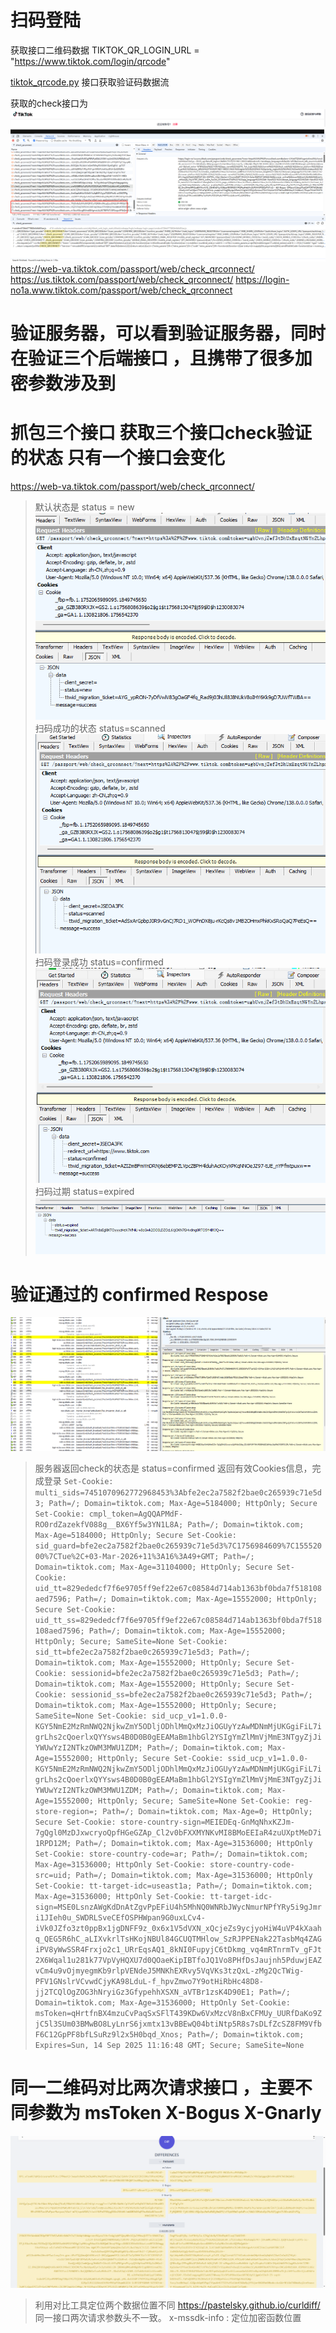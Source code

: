 # 扫码登陆

获取接口二维码数据
TIKTOK_QR_LOGIN_URL = "https://www.tiktok.com/login/qrcode"

[tiktok_qrcode.py](tiktok_qrcode.py)
接口获取验证码数据流

获取的check接口为
![img.png](img.png)
https://web-va.tiktok.com/passport/web/check_qrconnect/
https://us.tiktok.com/passport/web/check_qrconnect/
https://login-no1a.www.tiktok.com/passport/web/check_qrconnect

# 验证服务器，可以看到验证服务器，同时在验证三个后端接口 ，且携带了很多加密参数涉及到

# 抓包三个接口 获取三个接口check验证的状态 只有一个接口会变化

https://web-va.tiktok.com/passport/web/check_qrconnect/
> 默认状态是 status = new
![img_1.png](img_1.png)
> 扫码成功的状态 status=scanned
![img_2.png](img_2.png)
> 扫码登录成功 status=confirmed
![img_3.png](img_3.png)
> 扫码过期 status=expired
![img_5.png](img_5.png)

# 验证通过的 confirmed Respose

![img_4.png](img_4.png)
> 服务器返回check的状态是 status=confirmed 返回有效Cookies信息，完成登录
``
Set-Cookie: multi_sids=7451070962772968453%3Abfe2ec2a7582f2bae0c265939c71e5d3; Path=/; Domain=tiktok.com; Max-Age=5184000; HttpOnly; Secure
Set-Cookie: cmpl_token=AgQQAPMdF-RO0rdZazekfV088g__BX6Yf5w3YN1L8A; Path=/; Domain=tiktok.com; Max-Age=5184000; HttpOnly; Secure
Set-Cookie: sid_guard=bfe2ec2a7582f2bae0c265939c71e5d3%7C1756984609%7C15552000%7CTue%2C+03-Mar-2026+11%3A16%3A49+GMT; Path=/; Domain=tiktok.com; Max-Age=31104000; HttpOnly; Secure
Set-Cookie: uid_tt=829ededcf7f6e9705ff9ef22e67c08584d714ab1363bf0bda7f518108aed7596; Path=/; Domain=tiktok.com; Max-Age=15552000; HttpOnly; Secure
Set-Cookie: uid_tt_ss=829ededcf7f6e9705ff9ef22e67c08584d714ab1363bf0bda7f518108aed7596; Path=/; Domain=tiktok.com; Max-Age=15552000; HttpOnly; Secure; SameSite=None
Set-Cookie: sid_tt=bfe2ec2a7582f2bae0c265939c71e5d3; Path=/; Domain=tiktok.com; Max-Age=15552000; HttpOnly; Secure
Set-Cookie: sessionid=bfe2ec2a7582f2bae0c265939c71e5d3; Path=/; Domain=tiktok.com; Max-Age=15552000; HttpOnly; Secure
Set-Cookie: sessionid_ss=bfe2ec2a7582f2bae0c265939c71e5d3; Path=/; Domain=tiktok.com; Max-Age=15552000; HttpOnly; Secure; SameSite=None
Set-Cookie: sid_ucp_v1=1.0.0-KGY5NmE2MzRmNWQ2NjkwZmY5ODljODhlMmQxMzJiOGUyYzAwMDNmMjUKGgiFiL7igrLhs2cQoerlxQYYsws4B0D0B0gEEAMaBm1hbGl2YSIgYmZlMmVjMmE3NTgyZjJiYWUwYzI2NTkzOWM3MWU1ZDM; Path=/; Domain=tiktok.com; Max-Age=15552000; HttpOnly; Secure
Set-Cookie: ssid_ucp_v1=1.0.0-KGY5NmE2MzRmNWQ2NjkwZmY5ODljODhlMmQxMzJiOGUyYzAwMDNmMjUKGgiFiL7igrLhs2cQoerlxQYYsws4B0D0B0gEEAMaBm1hbGl2YSIgYmZlMmVjMmE3NTgyZjJiYWUwYzI2NTkzOWM3MWU1ZDM; Path=/; Domain=tiktok.com; Max-Age=15552000; HttpOnly; Secure; SameSite=None
Set-Cookie: reg-store-region=; Path=/; Domain=tiktok.com; Max-Age=0; HttpOnly; Secure
Set-Cookie: store-country-sign=MEIEDEq-GnMqNhxKZJm-7gQgl0MzDJxwcryoQpfHGeGZAp_Cl2v0bFXXMYNKvMI8BMoEEIaR4zuUXptMeD7i1RPD12M; Path=/; Domain=tiktok.com; Max-Age=31536000; HttpOnly
Set-Cookie: store-country-code=ar; Path=/; Domain=tiktok.com; Max-Age=31536000; HttpOnly
Set-Cookie: store-country-code-src=uid; Path=/; Domain=tiktok.com; Max-Age=31536000; HttpOnly
Set-Cookie: tt-target-idc=useast1a; Path=/; Domain=tiktok.com; Max-Age=31536000; HttpOnly
Set-Cookie: tt-target-idc-sign=MSE0LsnzAWgKdDnAtZgvPpEFiU4h5MhNQ0WNRbJWycNmurNPfYRy5i9gJmri1JIeh0u_SWDRLSveCEfOSPHWpan9G0uxLCv4-iVk0JZfo3zt0ppBx1jgDNFF9z_0x6x1V5dVXN_xQcjeZs9ycjyoHiW4uVP4kXaahq_QEG5R6hC_aLIXvkrlTsHKojNBUl84GCUQTMHlow_SzRJPPENak22TasbMq4ZAGiPV8yWwSSR4Frxjo2c1_URrEqsAQ1_8kNI0FupyjC6tDkmg_vq4mRTnrmTv_gFJt2X6Wqal1u281k77VpVyHQXU7d0QOaeKipIBTfoJQ1Vo8PHfDsJaujnh5PduwjEAZvCm4u9vOjmyegmKb9rlpVENdeJ5MNKhEXRvy5VqVKs3tzQxL-zMg2QcTWig-PFV1GNslrVCvwdCjyKA98LduL-f_hpvZmwo7Y9otHiRbHc48D8-jj2TCQlOgZOG3hNryiGz3GfypehhXSXN_aVTBr1zsK4D90E1; Path=/; Domain=tiktok.com; Max-Age=31536000; HttpOnly
Set-Cookie: msToken=qHrtfnBX4mzuCvPaqSxSFlT439KDw6VxMzcV8nBxCFMUy_UURfDaKo9ZjC5l3SUm03BMwBO8LyLnrS6jxmtx13vBBEwQ04btiNtp5R8s7sDLfZcSZ8FM9VfbF6C12GpPF8bfLSuRz9l2x5H0bqd_Xnos; Path=/; Domain=tiktok.com; Expires=Sun, 14 Sep 2025 11:16:48 GMT; Secure; SameSite=None
``

# 同一二维码对比两次请求接口 ，主要不同参数为  msToken  X-Bogus X-Gnarly
![img_6.png](img_6.png)

> 利用对比工具定位两个数据位置不同 https://pastelsky.github.io/curldiff/ 同一接口两次请求参数头不一致。
x-mssdk-info : 定位加密函数位置

